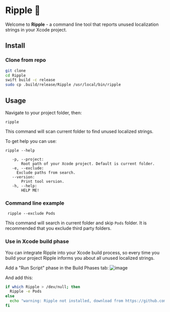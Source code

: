 # Ripple 🌊

Welcome to **Ripple** - a command line tool that reports unused localization strings in your Xcode project.

## Install

### Clone from repo

```bash
git clone 
cd Ripple
swift build -c release
sudo cp .build/release/Ripple /usr/local/bin/ripple
```

## Usage

Navigate to your project folder, then:

```shell
ripple
```

This command will scan current folder to find unused localized strings.

To get help you can use:

```shell
ripple --help

   -p, --project: 
       Root path of your Xcode project. Default is current folder.
   -e, --exclude:
     Exclude paths from search.
   --version:
       Print tool version.
   -h, --help:
       HELP ME!
```

### Command line example

```shell
 ripple --exclude Pods
```

This command will search in current folder and skip `Pods` folder. It is recommended that you exclude third party folders.

### Use in Xcode build phase
You can integrate Ripple into your Xcode build process, so every time you build your project Ripple informs you about all unused localized strings.

Add a "Run Script" phase in the Build Phases tab:
![image](https://user-images.githubusercontent.com/11717088/185915297-5244d438-a884-4d94-99ba-71e5f3bed78c.png)

And add this:

```bash
if which Ripple > /dev/null; then
  Ripple -e Pods
else
  echo "warning: Ripple not installed, download from https://github.com/EdoardoB/Ripple"
fi
```
